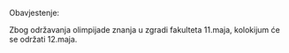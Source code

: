 Obavjestenje:

Zbog održavanja olimpijade znanja u zgradi fakulteta 11.maja, kolokijum će se održati 12.maja.

